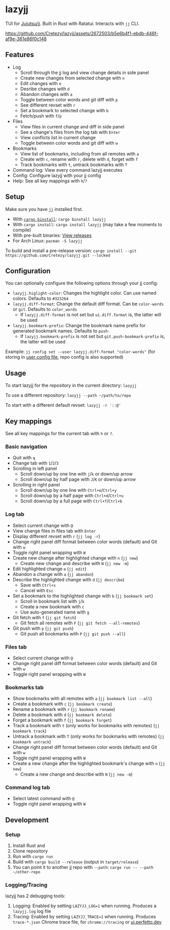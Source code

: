 # lazyjj

TUI for [Jujutsu/jj](https://github.com/martinvonz/jj). Built in Rust with Ratatui. Interacts with `jj` CLI.

https://github.com/Cretezy/lazyjj/assets/2672503/b5e6b4f1-ebdb-448f-af9e-361e86f0c148

## Features

- Log
  - Scroll through the jj log and view change details in side panel
  - Create new changes from selected change with `n`
  - Edit changes with `e`
  - Desribe changes with `d`
  - Abandon changes with `a`
  - Toggle between color words and git diff with `p`
  - See different revset with `r`
  - Set a bookmark to selected change with `b`
  - Fetch/push with `f`/`p`
- Files
  - View files in current change and diff in side panel
  - See a change's files from the log tab with `Enter`
  - View conflicts list in current change
  - Toggle between color words and git diff with `w`
- Bookmarks
  - View list of bookmarks, including from all remotes with `a`
  - Create with `c`, rename with `r`, delete with `d`, forget with `f`
  - Track bookmarks with `t`, untrack bookmarks with `T`
- Command log: View every command lazyjj executes
- Config: Configure lazyjj with your jj config
- Help: See all key mappings with `h`/`?`

## Setup

Make sure you have [`jj`](https://martinvonz.github.io/jj/latest/install-and-setup) installed first.

- With [`cargo binstall`](https://github.com/cargo-bins/cargo-binstall): `cargo binstall lazyjj`
- With `cargo install`: `cargo install lazyjj` (may take a few moments to compile)
- With pre-built binaries: [View releases](https://github.com/Cretezy/lazyjj/releases)
- For Arch Linux: `pacman -S lazyjj`

To build and install a pre-release version: `cargo install --git https://github.com/Cretezy/lazyjj.git --locked`

## Configuration

You can optionally configure the following options through your jj config:

- `lazyjj.higlight-color`: Changes the highlight color. Can use named colors. Defaults to `#323264`
- `lazyjj.diff-format`: Change the default diff format. Can be `color-words` or `git`. Defaults to `color_words`
  - If `lazyjj.diff-format` is not set but `ui.diff.format` is, the latter will be used
- `lazyjj.bookmark-prefix`: Change the bookmark name prefix for generated bookmark names. Defaults to `push-`
  - If `lazyjj.bookmark-prefix` is not set but `git.push-bookmark-prefix` is, the latter will be used

Example: `jj config set --user lazyjj.diff-format "color-words"` (for storing in [user config file](https://martinvonz.github.io/jj/latest/config/#user-config-file), repo config is also supported)

## Usage

To start lazyjj for the repository in the current directory: `lazyjj`

To use a different repository: `lazyjj --path ~/path/to/repo`

To start with a different default revset: `lazyjj -r '::@'`

## Key mappings

See all key mappings for the current tab with `h` or `?`.

### Basic navigation

- Quit with `q`
- Change tab with `1`/`2`/`3`
- Scrolling in left panel
  - Scroll down/up by one line with `j`/`k` or down/up arrow
  - Scroll down/up by half page with `J`/`K` or down/up arrow
- Scrolling in right panel
  - Scroll down/up by one line with `Ctrl+e`/`Ctrl+y`
  - Scroll down/up by a half page with `Ctrl+d`/`Ctrl+u`
  - Scroll down/up by a full page with `Ctrl+f`/`Ctrl+b`

### Log tab

- Select current change with `@`
- View change files in files tab with `Enter`
- Display different revset with `r` (`jj log -r`)
- Change right panel diff format between color words (default) and Git with `w`
- Toggle right panel wrapping with `W`
- Create new change after highlighted change with `n` (`jj new`)
  - Create new change and describe with `N` (`jj new -m`)
- Edit highlighted change `e` (`jj edit`)
- Abandon a change with `a` (`jj abandon`)
- Describe the highlighted change with `d` (`jj describe`)
  - Save with `Ctrl+s`
  - Cancel with `Esc`
- Set a bookmark to the highlighted change with `b` (`jj bookmark set`)
  - Scroll in bookmark list with `j`/`k`
  - Create a new bookmark with `c`
  - Use auto-generated name with `g`
- Git fetch with `f` (`jj git fetch`)
  - Git fetch all remotes with `F` (`jj git fetch --all-remotes`)
- Git push with `p` (`jj git push`)
  - Git push all bookmarks with `P` (`jj git push --all`)

### Files tab

- Select current change with `@`
- Change right panel diff format between color words (default) and Git with `w`
- Toggle right panel wrapping with `W`

### Bookmarks tab

- Show bookmarks with all remotes with `a` (`jj bookmark list --all`)
- Create a bookmark with `c` (`jj bookmark create`)
- Rename a bookmark with `r` (`jj bookmark rename`)
- Delete a bookmark with `d` (`jj bookmark delete`)
- Forget a bookmark with `f` (`jj bookmark forget`)
- Track a bookmark with `t` (only works for bookmarks with remotes) (`jj bookmark track`)
- Untrack a bookmark with `T` (only works for bookmarks with remotes) (`jj bookmark untrack`)
- Change right panel diff format between color words (default) and Git with `w`
- Toggle right panel wrapping with `W`
- Create a new change after the highlighted bookmark's change with `n` (`jj new`)
  - Create a new change and describe with `N` (`jj new -m`)

### Command log tab

- Select latest command with `@`
- Toggle right panel wrapping with `W`

## Development

### Setup

1. Install Rust and
2. Clone repository
3. Run with `cargo run`
4. Build with `cargo build --release` (output in `target/release`)
5. You can point it to another jj repo with `--path`: `cargo run -- --path ~/other-repo`

### Logging/Tracing

lazyjj has 2 debugging tools:

1. Logging: Enabled by setting `LAZYJJ_LOG=1` when running. Produces a `lazyjj.log` log file
2. Tracing: Enabled by setting `LAZYJJ_TRACE=1` when running. Produces `trace-*.json` Chrome trace file, for `chrome://tracing` or [ui.perfetto.dev](https://ui.perfetto.dev)
